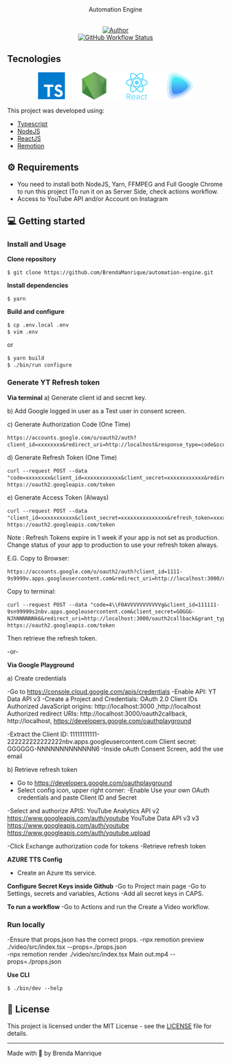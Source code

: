 <div align="center">
  <div>Automation Engine</div>
</div>

<br/>

<p align="center">
    <a href="https://github.com/BrendaManrique">
        <img alt="Author" src="https://img.shields.io/badge/Author-BrendaManrique-blue?style=for-the-badge&logo=appveyor">
    </a> 
    <br/>
    <a href="https://www.npmjs.com/package/automation-engine">
        <img alt="GitHub Workflow Status" src="https://img.shields.io/npm/v/automation-engine/latest?label=CLI&style=for-the-badge">
    </a>
</p>

## Tecnologies

<div align="center">
  <img src="assets/TechLogos.png" style="height='128px'">
</div>

This project was developed using:

-   [Typescript](https://www.typescriptlang.org/)
-   [NodeJS](https://nodejs.dev/)
-   [ReactJS](https://reactjs.org/)
-   [Remotion](https://www.remotion.dev/)

## ⚙️ Requirements

-   You need to install both NodeJS, Yarn, FFMPEG and Full Google Chrome to run this project (To run it on as Server Side, check actions workflow.
-   Access to YouTube API and/or Account on Instagram

## 💻 Getting started

### Install and Usage

**Clone repository**

```sh-session
$ git clone https://github.com/BrendaManrique/automation-engine.git
```

**Install dependencies**

```sh-session
$ yarn
```

**Build and configure**

```sh-session
$ cp .env.local .env
$ vim .env
```

or

```sh-session
$ yarn build
$ ./bin/run configure
```

### Generate YT Refresh token

**Via terminal**
a) Generate client id and secret key.

b) Add Google logged in user as a Test user in consent screen.

c) Generate Authorization Code (One Time)
```
https://accounts.google.com/o/oauth2/auth?client_id=xxxxxxxx&redirect_uri=http://localhost&response_type=code&scope=https://www.googleapis.com/auth/drive&access_type=offline
```

d) Generate Refresh Token (One Time)
```
curl --request POST --data "code=xxxxxxxx&client_id=xxxxxxxxxxxx&client_secret=xxxxxxxxxxxx&redirect_uri=http://localhost&grant_type=authorization_code" https://oauth2.googleapis.com/token
```

e) Generate Access Token (Always)
```
curl --request POST --data "client_id=xxxxxxxxxxx&client_secret=xxxxxxxxxxxxxxx&refresh_token=xxxxxxxxxxxxx&grant_type=refresh_token" https://oauth2.googleapis.com/token
```

Note : Refresh Tokens expire in 1 week if your app is not set as production. Change status of your app to production to use your refresh token always.

E.G.
Copy to Browser:
```
https://accounts.google.com/o/oauth2/auth?client_id=1111-9s9999v.apps.googleusercontent.com&redirect_uri=http://localhost:3000/oauth2callback&response_type=code&scope=https://www.googleapis.com/auth/youtube.upload&access_type=offline
```

Copy to terminal:
```
curl --request POST --data "code=4\\F0AVVVVVVVVVVVg&client_id=111111-9sn99999s2nbv.apps.googleusercontent.com&client_secret=GOGGG-NJhNNNNNNk6&redirect_uri=http://localhost:3000/oauth2callback&grant_type=authorization_code" https://oauth2.googleapis.com/token
```

Then retrieve the refresh token.

-or-

**Via Google Playground**

a) Create credentials

-Go to https://console.cloud.google.com/apis/credentials
-Enable API: YT Data API v3
-Create a Project and Credentials:
OAuth 2.0 Client IDs
Authorized JavaScript origins: http://localhost:3000 ,http://localhost
Authorized redirect URIs: http://localhost:3000/oauth2callback, http://localhost, https://developers.google.com/oauthplayground

-Extract the Client ID: 11111111111-222222222222222nbv.apps.googleusercontent.com
Client secret: GGGGGG-NNNNNNNNNNNNN6
-Inside oAuth Consent Screen, add the use email

b) Retrieve refresh token

- Go to https://developers.google.com/oauthplayground
- Select config icon, upper right corner:
-Enable Use your own OAuth credentials and paste Client ID and Secret

-Select and authorize APIS:
YouTube Analytics API v2
https://www.googleapis.com/auth/youtube
YouTube Data API v3 v3
https://www.googleapis.com/auth/youtube
https://www.googleapis.com/auth/youtube.upload

-Click Exchange authorization code for tokens
-Retrieve refresh token

**AZURE TTS Config**
- Create an Azure tts service.

**Configure Secret Keys inside Github**
-Go to Project main page
-Go to Settings, secrets and variables, Actions
-Add all secret keys in CAPS. 


**To run a workflow**
-Go to Actions and run the Create a Video workflow.

### Run locally
-Ensure that props.json has the correct props. 
-npx remotion preview ./video/src/index.tsx --props=./props.json   
-npx remotion render ./video/src/index.tsx Main out.mp4 --props=./props.json


**Use CLI**

```sh-session
$ ./bin/dev --help
```

## 📝 License

This project is licensed under the MIT License - see the [LICENSE](LICENSE) file for details.

---

Made with 💜 by Brenda Manrique
